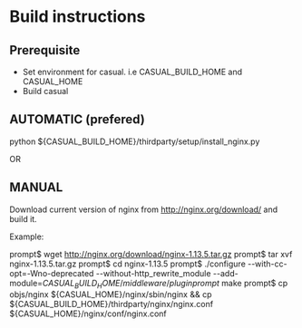# Build instructions

## Prerequisite

- Set environment for casual. i.e CASUAL_BUILD_HOME and CASUAL_HOME
- Build casual

## AUTOMATIC (prefered)

python ${CASUAL_BUILD_HOME}/thirdparty/setup/install_nginx.py

OR

## MANUAL

Download current version of nginx from http://nginx.org/download/ and build it.

Example:

prompt$ wget http://nginx.org/download/nginx-1.13.5.tar.gz
prompt$ tar xvf nginx-1.13.5.tar.gz
prompt$ cd nginx-1.13.5
prompt$ ./configure --with-cc-opt=-Wno-deprecated --without-http_rewrite_module --add-module=$CASUAL_BUILD_HOME/middleware/plugin
prompt$ make
prompt$ cp objs/nginx ${CASUAL_HOME}/nginx/sbin/nginx && cp ${CASUAL_BUILD_HOME}/thirdparty/nginx/nginx.conf ${CASUAL_HOME}/nginx/conf/nginx.conf

        

